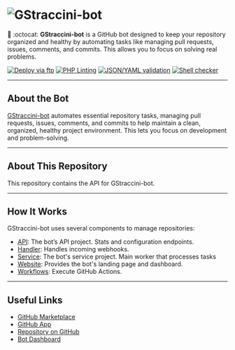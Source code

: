 # ![GStraccini-bot](https://raw.githubusercontent.com/guibranco/gstraccini-bot-api/main/Src/logo.png)

🤖 :octocat: **GStraccini-bot** is a GitHub bot designed to keep your repository organized and healthy by automating tasks like managing pull requests, issues, comments, and commits. This allows you to focus on solving real problems.

[![Deploy via ftp](https://github.com/guibranco/gstraccini-bot-api/actions/workflows/deploy.yml/badge.svg)](https://github.com/guibranco/gstraccini-bot-api/actions/workflows/deploy.yml)
[![PHP Linting](https://github.com/guibranco/gstraccini-bot-api/actions/workflows/php-lint.yml/badge.svg)](https://github.com/guibranco/gstraccini-bot-api/actions/workflows/php-lint.yml)
[![JSON/YAML validation](https://github.com/guibranco/gstraccini-bot-api/actions/workflows/json-yaml-lint.yml/badge.svg)](https://github.com/guibranco/gstraccini-bot-api/actions/workflows/json-yaml-lint.yml)
[![Shell checker](https://github.com/guibranco/gstraccini-bot-api/actions/workflows/shell-cheker.yml/badge.svg)](https://github.com/guibranco/gstraccini-bot-api/actions/workflows/shell-cheker.yml)

---

## About the Bot

[GStraccini-bot](https://bot.straccini.com) automates essential repository tasks, managing pull requests, issues, comments, and commits to help maintain a clean, organized, healthy project environment. This lets you focus on development and problem-solving.

---

## About This Repository

This repository contains the API for GStraccini-bot.

---

## How It Works

GStraccini-bot uses several components to manage repositories:

- [API](https://github.com/guibranco/gstraccini-bot-api): The bot’s API project. Stats and configuration endpoints.
- [Handler](https://github.com/guibranco/gstraccini-bot-handler): Handles incoming webhooks.
- [Service](https://github.com/guibranco/gstraccini-bot-service): The bot's service project. Main worker that processes tasks
- [Website](https://github.com/guibranco/gstraccini-bot-website): Provides the bot's landing page and dashboard.
- [Workflows](https://github.com/guibranco/gstraccini-bot-workflows): Execute GitHub Actions.

---

## Useful Links

- [GitHub Marketplace](https://github.com/marketplace/gstraccini-bot)
- [GitHub App](https://github.com/apps/gstraccini)
- [Repository on GitHub](https://github.com/guibranco/gstraccini-bot)
- [Bot Dashboard](https://bot.straccini.com)
